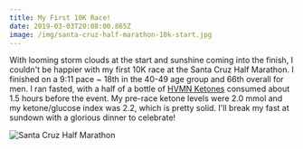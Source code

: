 ```yaml
---
title: My First 10K Race!
date: 2019-03-03T20:08:00.865Z
image: /img/santa-cruz-half-marathon-10k-start.jpg
---
```

With looming storm clouds at the start and sunshine coming into the finish, I couldn't be happier with my first 10K race at the Santa Cruz Half Marathon. I finished on a 9:11 pace ~ 18th in the 40-49 age group and 66th overall for men. I ran fasted, with a half of a bottle of [HVMN Ketones](https://hvmn.com/?r=kzbhpeln) consumed about 1.5 hours before the event. My pre-race ketone levels were 2.0 mmol and my ketone/glucose index was 2.2, which is pretty solid. I'll break my fast at sundown with a glorious dinner to celebrate!

![Santa Cruz Half Marathon](/img/santa-cruz-half-marathon-10k-finish.jpg)
